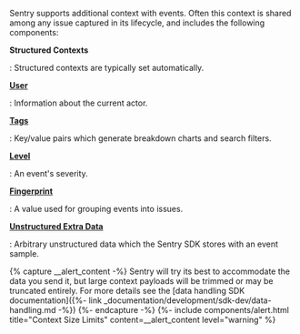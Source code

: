 Sentry supports additional context with events. Often this context is shared
among any issue captured in its lifecycle, and includes the following
components:

**Structured Contexts**

: Structured contexts are typically set automatically.

[**User**](#capturing-the-user)

: Information about the current actor.

[**Tags**](#tagging-events)

: Key/value pairs which generate breakdown charts and search filters.

[**Level**](#setting-the-level)

: An event's severity.

[**Fingerprint**](#setting-the-fingerprint)

: A value used for grouping events into issues.

[**Unstructured Extra Data**](#extra-context)

: Arbitrary unstructured data which the Sentry SDK stores with an event sample.

{% capture __alert_content -%}
Sentry will try its best to accommodate the data you send it, but large context
payloads will be trimmed or may be truncated entirely. For more details see the
[data handling SDK documentation]({%- link
_documentation/development/sdk-dev/data-handling.md -%})
{%- endcapture -%}
{%- include components/alert.html
  title="Context Size Limits"
  content=__alert_content
  level="warning"
%}
